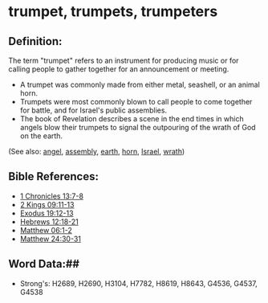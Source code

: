 # trumpet, trumpets, trumpeters #

## Definition: ##

The term "trumpet" refers to an instrument for producing music or for calling people to gather together for an announcement or meeting.

* A trumpet was commonly made from either metal, seashell, or an animal horn.
* Trumpets were most commonly blown to call people to come together for battle, and for Israel's public assemblies.
* The book of Revelation describes a scene in the end times in which angels blow their trumpets to signal the outpouring of the wrath of God on the earth.

(See also: [angel](../kt/angel.md), [assembly](assembly.md), [earth](earth.md), [horn](horn.md), [Israel](../kt/israel.md), [wrath](../kt/wrath.md))

## Bible References: ##

* [1 Chronicles 13:7-8](rc://en/tn/help/1ch/13/07)
* [2 Kings 09:11-13](rc://en/tn/help/2ki/09/11)
* [Exodus 19:12-13](rc://en/tn/help/exo/19/12)
* [Hebrews 12:18-21](rc://en/tn/help/heb/12/18)
* [Matthew 06:1-2](rc://en/tn/help/mat/06/01)
* [Matthew 24:30-31](rc://en/tn/help/mat/24/30)

## Word Data:##

* Strong's: H2689, H2690, H3104, H7782, H8619, H8643, G4536, G4537, G4538
